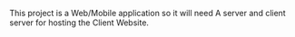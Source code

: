 This project is a Web/Mobile application so it will need A server and client server for hosting the Client Website.